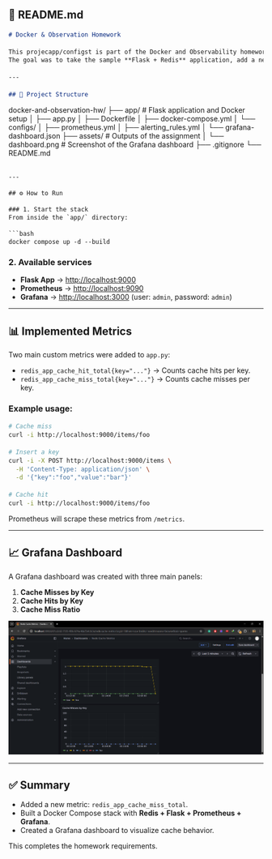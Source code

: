 ## 📄 README.md

```markdown
# Docker & Observation Homework

This projecapp/configst is part of the Docker and Observability homework.  
The goal was to take the sample **Flask + Redis** application, add a new Prometheus metric for cache misses, and visualize everything with **Prometheus** and **Grafana**.

---

## 📂 Project Structure

```

docker-and-observation-hw/
├── app/                 # Flask application and Docker setup
│   ├── app.py
│   ├── Dockerfile
│   ├── docker-compose.yml
│   └── configs/
│       ├── prometheus.yml
│       ├── alerting\_rules.yml
│       └── grafana-dashboard.json
├── assets/              # Outputs of the assignment
│   └── dashboard.png    # Screenshot of the Grafana dashboard
├── .gitignore
└── README.md

````

---

## ⚙️ How to Run

### 1. Start the stack
From inside the `app/` directory:

```bash
docker compose up -d --build
````

### 2. Available services

* **Flask App** → [http://localhost:9000](http://localhost:9000)
* **Prometheus** → [http://localhost:9090](http://localhost:9090)
* **Grafana** → [http://localhost:3000](http://localhost:3000) (user: `admin`, password: `admin`)

---

## 📊 Implemented Metrics

Two main custom metrics were added to `app.py`:

* `redis_app_cache_hit_total{key="..."}` → Counts cache hits per key.
* `redis_app_cache_miss_total{key="..."}` → Counts cache misses per key.

### Example usage:

```bash
# Cache miss
curl -i http://localhost:9000/items/foo

# Insert a key
curl -i -X POST http://localhost:9000/items \
  -H 'Content-Type: application/json' \
  -d '{"key":"foo","value":"bar"}'

# Cache hit
curl -i http://localhost:9000/items/foo
```

Prometheus will scrape these metrics from `/metrics`.

---

## 📈 Grafana Dashboard

A Grafana dashboard was created with three main panels:

1. **Cache Misses by Key**
2. **Cache Hits by Key**
3. **Cache Miss Ratio**

![Grafana Dashboard](assets/dashboard.png)

---

## ✅ Summary

* Added a new metric: `redis_app_cache_miss_total`.
* Built a Docker Compose stack with **Redis + Flask + Prometheus + Grafana**.
* Created a Grafana dashboard to visualize cache behavior.

This completes the homework requirements.

```